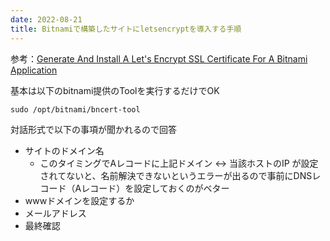 ```yaml
---
date: 2022-08-21
title: Bitnamiで構築したサイトにletsencryptを導入する手順
---
```


参考：[Generate And Install A Let's Encrypt SSL Certificate For A Bitnami Application](https://docs.bitnami.com/aws/how-to/generate-install-lets-encrypt-ssl/)

基本は以下のbitnami提供のToolを実行するだけでOK

```
sudo /opt/bitnami/bncert-tool
```

対話形式で以下の事項が聞かれるので回答
- サイトのドメイン名
	- このタイミングでAレコードに上記ドメイン <-> 当該ホストのIP が設定されてないと、名前解決できないというエラーが出るので事前にDNSレコード（Aレコード）を設定しておくのがベター
- wwwドメインを設定するか
- メールアドレス
- 最終確認
